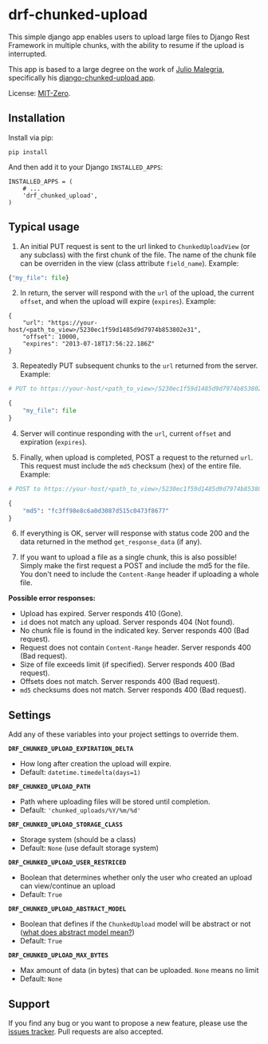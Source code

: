 drf-chunked-upload
==================

This simple django app enables users to upload large files to
Django Rest Framework in multiple chunks, with the ability to
resume if the upload is interrupted.

This app is based to a large degree on the work of
[Julio Malegria](https://github.com/juliomalegria),
specifically his [django-chunked-upload app](https://github.com/juliomalegria/django-chunked-upload). 

License: [MIT-Zero](https://romanrm.net/mit-zero).


Installation
------------

Install via pip:

    pip install 

And then add it to your Django `INSTALLED_APPS`:

    INSTALLED_APPS = (
        # ...
        'drf_chunked_upload',
    )

Typical usage
-------------

1. An initial PUT request is sent to the url linked to
   `ChunkedUploadView` (or any subclass) with the first
   chunk of the file. The name of the chunk file can be
   overriden in the view (class attribute `field_name`).
   Example:

```python
{"my_file": file}
```

2. In return, the server will respond with the
   `url` of the upload,
   the current `offset`,
   and when the upload will
   expire (`expires`). Example:

```
{
    "url": "https://your-host/<path_to_view>/5230ec1f59d1485d9d7974b853802e31",
    "offset": 10000,
    "expires": "2013-07-18T17:56:22.186Z"
}
```

3. Repeatedly PUT subsequent chunks to the `url` returned from the server.
   Example:

```python
# PUT to https://your-host/<path_to_view>/5230ec1f59d1485d9d7974b853802e31

{
    "my_file": file
}
```

4. Server will continue responding with the `url`,
   current `offset` and expiration (`expires`).

5. Finally, when upload is completed, POST a request to the returned `url`.
   This request must include the ``md5`` checksum (hex) of the entire file.
   Example:

```python
# POST to https://your-host/<path_to_view>/5230ec1f59d1485d9d7974b853802e31

{
    "md5": "fc3ff98e8c6a0d3087d515c0473f8677"
}
```

6. If everything is OK, server will response with status code 200 and the data returned in the method `get_response_data` (if any).

7. If you want to upload a file as a single chunk, this is also possible!
   Simply make the first request a POST and include the md5 for the file.
   You don't need to include the `Content-Range` header if uploading a whole
   file.


**Possible error responses:**

- Upload has expired. Server responds 410 (Gone).
- `id` does not match any upload. Server responds 404 (Not found).
- No chunk file is found in the indicated key. Server responds 400 (Bad request).
- Request does not contain `Content-Range` header. Server responds 400 (Bad request).
- Size of file exceeds limit (if specified).  Server responds 400 (Bad request).
- Offsets does not match.  Server responds 400 (Bad request).
- `md5` checksums does not match. Server responds 400 (Bad request).


Settings
--------

Add any of these variables into your project settings to override them.

**`DRF_CHUNKED_UPLOAD_EXPIRATION_DELTA`**

- How long after creation the upload will expire.
- Default: `datetime.timedelta(days=1)`

**`DRF_CHUNKED_UPLOAD_PATH`**

- Path where uploading files will be stored until completion.
- Default: `'chunked_uploads/%Y/%m/%d'`

**`DRF_CHUNKED_UPLOAD_STORAGE_CLASS`**

- Storage system (should be a class)
- Default: `None` (use default storage system)

**`DRF_CHUNKED_UPLOAD_USER_RESTRICED`**

- Boolean that determines whether only the user who created
  an upload can view/continue an upload
- Default: `True`

**`DRF_CHUNKED_UPLOAD_ABSTRACT_MODEL`**

- Boolean that defines if the `ChunkedUpload` model will be abstract or not
  ([what does abstract model mean?](https://docs.djangoproject.com/en/1.4/ref/models/options/#abstract))
- Default: `True`

**`DRF_CHUNKED_UPLOAD_MAX_BYTES`**

- Max amount of data (in bytes) that can be uploaded. `None` means no limit
- Default: `None`


Support
-------

If you find any bug or you want to propose a new feature,
please use the [issues tracker](https://github.com/jkeifer/drf-chunked-upload/issues).
Pull requests are also accepted.
